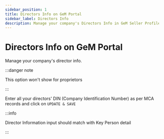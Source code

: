 ```yaml
---
sidebar_position: 1
title: Directors Info on GeM Portal
sidebar_label: Directors Info
description: Manage your company's Directors Info in GeM Seller Profile
---
```


# Directors Info on GeM Portal
Manage your company's director info.

:::danger note

This option won't show for proprietors

:::

Enter all your directors' DIN (Company Identification Number) as per MCA records and click on `UPDATE & SAVE`

:::info

Director Information input should match with Key Person detail

:::
